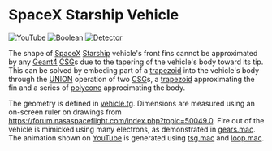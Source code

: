 # SpaceX Starship Vehicle

[![YouTube](https://img.shields.io/badge/You-Tube-red?style=flat)](https://youtube.com/shorts/9q6X-I14T9Q)
[![Boolean](https://img.shields.io/badge/Boolean-Operation-green?style=flat)](../..)
[![Detector](https://img.shields.io/badge/Detector-Definition-blue?style=flat)](../../..)

The shape of [SpaceX][] [Starship][] vehicle's front fins cannot be approximated by any [Geant4][] [CSG][]s due to the tapering of the vehicle's body toward its tip. This can be solved by embeding part of a [trapezoid][] into the vehicle's body through the [UNION](../..) operation of two [CSG][]s, a [trapezoid][] approximating the fin and a series of [polycone][] approcimating the body.

The geometry is defined in [vehicle.tg][]. Dimensions are measured using an on-screen ruler on drawings from <https://forum.nasaspaceflight.com/index.php?topic=50049.0>. Fire out of the vehicle is mimicked using many electrons, as demonstrated in [gears.mac][]. The animation shown on [YouTube][] is generated using [tsg.mac][] and [loop.mac][].

[SpaceX]: https://spacex.com
[Starship]: https://spacex.com/vehicles/starship
[Geant4]: https://physino.xyz/geant4
[CSG]: ../../../CSG
[trapezoid]: ../../../CSG/trap11
[polycone]: ../../../CSG/polycone
[YouTube]: https://youtube.com/shorts/9q6X-I14T9Q
[vehicle.tg]: https://github.com/jintonic/geant4/blob/main/detector/boolean/star/ship/vehicle.tg
[gears.mac]: https://github.com/jintonic/geant4/blob/main/detector/boolean/star/ship/gears.mac
[tsg.mac]: https://github.com/jintonic/geant4/blob/main/detector/boolean/star/ship/tsg.mac
[loop.mac]: https://github.com/jintonic/geant4/blob/main/detector/boolean/star/ship/loop.mac

